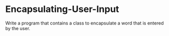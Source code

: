 # Encapsulating-User-Input
Write a program that contains a class to encapsulate a word that is entered by the user.
